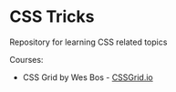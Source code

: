 # CSS Tricks
Repository for learning CSS related topics

Courses:
- CSS Grid by Wes Bos - [CSSGrid.io](https://cssgrid.io/)
